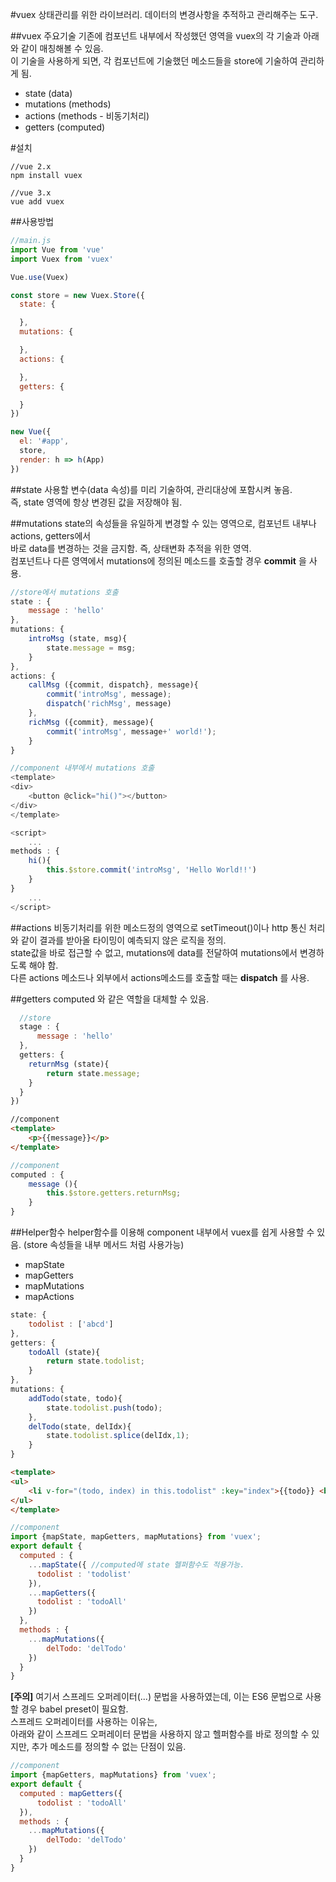#vuex
상태관리를 위한 라이브러리. 데이터의 변경사항을 추적하고 관리해주는 도구.

##vuex 주요기술
기존에 컴포넌트 내부에서 작성했던 영역을 vuex의 각 기술과 아래와 같이 매칭해볼 수 있음.  
이 기술을 사용하게 되면, 각 컴포넌트에 기술했던 메소드들을 store에 기술하여 관리하게 됨.  

* state (data)
* mutations (methods)
* actions (methods - 비동기처리)
* getters (computed)

#설치
```
//vue 2.x
npm install vuex

//vue 3.x
vue add vuex
```
##사용방법
```javascript
//main.js
import Vue from 'vue'
import Vuex from 'vuex'

Vue.use(Vuex)

const store = new Vuex.Store({
  state: {

  },
  mutations: {

  },
  actions: {

  },
  getters: {

  }
})

new Vue({
  el: '#app',
  store,
  render: h => h(App)
})
```

##state
사용할 변수(data 속성)를 미리 기술하여, 관리대상에 포함시켜 놓음.  
즉, state 영역에 항상 변경된 값을 저장해야 됨.  

##mutations
state의 속성들을 유일하게 변경할 수 있는 영역으로, 컴포넌트 내부나 actions, getters에서  
바로 data를 변경하는 것을 금지함.  즉, 상태변화 추적을 위한 영역.  
컴포넌트나 다른 영역에서 mutations에 정의된 메소드를 호출할 경우 **commit** 을 사용.  
```javascript
//store에서 mutations 호출
state : {
	message : 'hello'
},
mutations: {
	introMsg (state, msg){
		state.message = msg;
	}
},
actions: {
	callMsg ({commit, dispatch}, message){
		commit('introMsg', message);
		dispatch('richMsg', message)
	},
	richMsg ({commit}, message){
		commit('introMsg', message+' world!');
	}
}
```

```javascript
//component 내부에서 mutations 호출
<template>
<div>
	<button @click="hi()"></button>
</div>
</template>

<script>
	...
methods : {
	hi(){
		this.$store.commit('introMsg', 'Hello World!!')
	}
}	
	...
</script>
```

##actions
비동기처리를 위한 메소드정의 영역으로 setTimeout()이나 http 통신 처리와 같이 결과를 받아올 타이밍이 예측되지 않은 로직을 정의.  
state값을 바로 접근할 수 없고, mutations에 data를 전달하여 mutations에서 변경하도록 해야 함.  
다른 actions 메소드나 외부에서 actions메소드를 호출할 때는 **dispatch** 를 사용.

##getters
computed 와 같은 역할을 대체할 수 있음.
```javascript
  //store
  stage : {
	  message : 'hello'
  },
  getters: {
	returnMsg (state){
		return state.message;
	}
  }
})
```
```html
//component
<template>
	<p>{{message}}</p>
</template>
```
```javascript
//component
computed : {
	message (){
		this.$store.getters.returnMsg;
	}
}
```

##Helper함수
helper함수를 이용해 component 내부에서 vuex를 쉽게 사용할 수 있음. (store 속성들을 내부 메서드 처럼 사용가능)  

* mapState
* mapGetters
* mapMutations
* mapActions

```javascript
state: {
	todolist : ['abcd']
},
getters: {
	todoAll (state){
		return state.todolist;
	}
},
mutations: {
	addTodo(state, todo){
		state.todolist.push(todo);
	},
	delTodo(state, delIdx){
		state.todolist.splice(delIdx,1);
	}
}
```
```html
<template>
<ul>
	<li v-for="(todo, index) in this.todolist" :key="index">{{todo}} <button @click.prevent="delTodo(index)">delete</button></li>
</ul>
</template>
```
```javascript
//component
import {mapState, mapGetters, mapMutations} from 'vuex';
export default {
  computed : {
    ...mapState({ //computed에 state 헬퍼함수도 적용가능.
      todolist : 'todolist'
    }),
    ...mapGetters({
      todolist : 'todoAll'
    })
  },
  methods : {
    ...mapMutations({
        delTodo: 'delTodo'
    })
  }
}
```
**[주의]**
여기서 스프레드 오퍼레이터(...) 문법을 사용하였는데, 이는 ES6 문법으로 사용할 경우 babel preset이 필요함.  
스프레드 오퍼레이터를 사용하는 이유는,  
아래와 같이 스프레드 오퍼레이터 문법을 사용하지 않고 헬퍼함수를 바로 정의할 수 있지만, 
추가 메소드를 정의할 수 없는 단점이 있음.  
```javascript
//component
import {mapGetters, mapMutations} from 'vuex';
export default {
  computed : mapGetters({
      todolist : 'todoAll'
  }),
  methods : {
    ...mapMutations({
        delTodo: 'delTodo'
    })
  }
}
```

